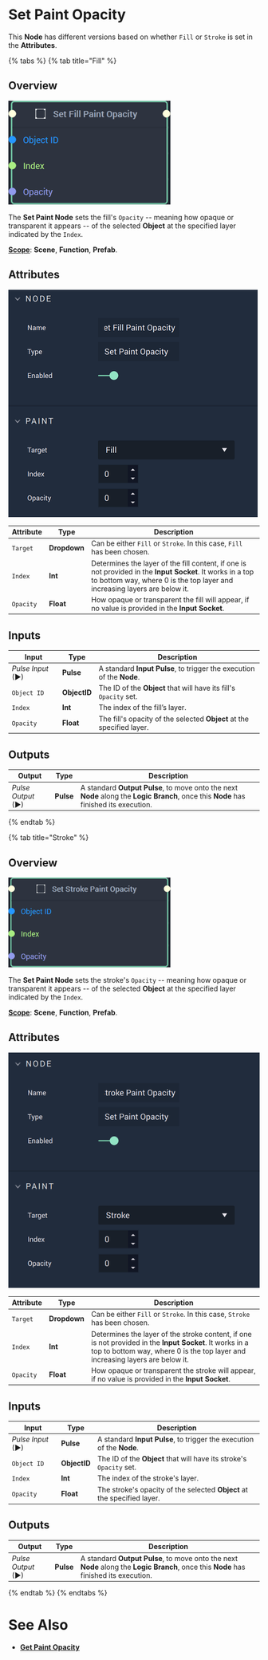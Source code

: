 # Set Paint Opacity

This **Node** has different versions based on whether `Fill` or `Stroke` is set in the **Attributes**. 


{% tabs %}
{% tab title="Fill" %}

## Overview

![The Set Fill Paint Opacity Node.](../../../.gitbook/assets/setfillpaintopacitynode20241.png)

The **Set Paint Node** sets the fill's `Opacity` -- meaning how opaque or transparent it appears -- of the selected **Object** at the specified layer indicated by the `Index`.

[**Scope**](../../overview.md#scopes): **Scene**, **Function**, **Prefab**.

## Attributes

![The Set Fill Paint Opacity Node Attributes.](../../../.gitbook/assets/setfillpaintopacity%20-%20Copy.png)

|Attribute|Type|Description|
|---|---|---|
|`Target`|**Dropdown**|Can be either `Fill` or `Stroke`. In this case, `Fill` has been chosen.|
|`Index`|**Int**|Determines the layer of the fill content, if one is not provided in the **Input Socket**. It works in a top to bottom way, where 0 is the top layer and increasing layers are below it.|
|`Opacity`|**Float**|How opaque or transparent the fill will appear, if no value is provided in the **Input Socket**.|

## Inputs

|Input|Type|Description|
|---|---|---|
|*Pulse Input* (►)|**Pulse**|A standard **Input Pulse**, to trigger the execution of the **Node**.|
|`Object ID`|**ObjectID**|The ID of the **Object** that will have its fill's `Opacity` set.|
|`Index`|**Int**|The index of the fill’s layer.| 
|`Opacity`|**Float**|The fill's opacity of the selected **Object** at the specified layer.|


## Outputs

|Output|Type|Description|
|---|---|---|
|*Pulse Output* (►)|**Pulse**|A standard **Output Pulse**, to move onto the next **Node** along the **Logic Branch**, once this **Node** has finished its execution.|

{% endtab %}

{% tab title="Stroke" %}


## Overview

![The Set Stroke Paint Opacity Node.](../../../.gitbook/assets/setstrokepaintopacitynode20241.png)

The **Set Paint Node** sets the stroke's `Opacity` -- meaning how opaque or transparent it appears -- of the selected **Object** at the specified layer indicated by the `Index`.

[**Scope**](../../overview.md#scopes): **Scene**, **Function**, **Prefab**.

## Attributes

![The Set Stroke Paint Opacity Node Attributes.](../../../.gitbook/assets/setstrokepaintopacityatts.png)

|Attribute|Type|Description|
|---|---|---|
|`Target`|**Dropdown**|Can be either `Fill` or `Stroke`. In this case, `Stroke` has been chosen.|
|`Index`|**Int**|Determines the layer of the stroke content, if one is not provided in the **Input Socket**. It works in a top to bottom way, where 0 is the top layer and increasing layers are below it.|
|`Opacity`|**Float**|How opaque or transparent the stroke will appear, if no value is provided in the **Input Socket**.|

## Inputs

|Input|Type|Description|
|---|---|---|
|*Pulse Input* (►)|**Pulse**|A standard **Input Pulse**, to trigger the execution of the **Node**.|
|`Object ID`|**ObjectID**|The ID of the **Object** that will have its stroke's `Opacity` set.|
|`Index`|**Int**|The index of the stroke's layer.| 
|`Opacity`|**Float**|The stroke's opacity of the selected **Object** at the specified layer.|

## Outputs

|Output|Type|Description|
|---|---|---|
|*Pulse Output* (►)|**Pulse**|A standard **Output Pulse**, to move onto the next **Node** along the **Logic Branch**, once this **Node** has finished its execution.|


{% endtab %}
{% endtabs %}

# See Also

* [**Get Paint Opacity**](getpaintopacity.md)

